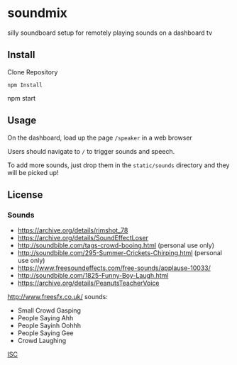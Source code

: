 # soundmix

silly soundboard setup for remotely playing sounds on a dashboard tv

## Install

Clone Repository

```
npm Install
```

npm start


## Usage

On the dashboard, load up the page `/speaker` in a web browser

Users should navigate to `/` to trigger sounds and speech.

To add more sounds, just drop them in the `static/sounds` directory and they will be picked up!


## License

### Sounds
- https://archive.org/details/rimshot_78
- https://archive.org/details/SoundEffectLoser
- http://soundbible.com/tags-crowd-booing.html (personal use only)
- http://soundbible.com/295-Summer-Crickets-Chirping.html  (personal use only)
- https://www.freesoundeffects.com/free-sounds/applause-10033/
- http://soundbible.com/1825-Funny-Boy-Laugh.html
- https://archive.org/details/PeanutsTeacherVoice

http://www.freesfx.co.uk/ sounds:
- Small Crowd Gasping
- People Saying Ahh
- People Sayinh Oohhh
- People Saying Gee
- Crowd Laughing

[ISC](LICENSE)
